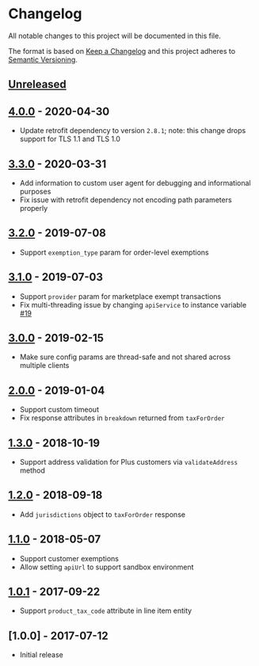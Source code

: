 # Changelog

All notable changes to this project will be documented in this file.

The format is based on [Keep a Changelog](http://keepachangelog.com/en/1.0.0/)
and this project adheres to [Semantic Versioning](http://semver.org/spec/v2.0.0.html).

## [Unreleased]

## [4.0.0] - 2020-04-30
- Update retrofit dependency to version `2.8.1`; note: this change drops support for TLS 1.1 and TLS 1.0

## [3.3.0] - 2020-03-31
- Add information to custom user agent for debugging and informational purposes
- Fix issue with retrofit dependency not encoding path parameters properly

## [3.2.0] - 2019-07-08
- Support `exemption_type` param for order-level exemptions

## [3.1.0] - 2019-07-03
- Support `provider` param for marketplace exempt transactions
- Fix multi-threading issue by changing `apiService` to instance variable [#19](https://github.com/taxjar/taxjar-java/pull/19)

## [3.0.0] - 2019-02-15
- Make sure config params are thread-safe and not shared across multiple clients

## [2.0.0] - 2019-01-04
- Support custom timeout
- Fix response attributes in `breakdown` returned from `taxForOrder`

## [1.3.0] - 2018-10-19
- Support address validation for Plus customers via `validateAddress` method

## [1.2.0] - 2018-09-18
- Add `jurisdictions` object to `taxForOrder` response

## [1.1.0] - 2018-05-07
- Support customer exemptions
- Allow setting `apiUrl` to support sandbox environment

## [1.0.1] - 2017-09-22
- Support `product_tax_code` attribute in line item entity

## [1.0.0] - 2017-07-12
- Initial release

[Unreleased]: https://github.com/taxjar/taxjar-java/compare/v4.0.0...HEAD
[4.0.0]: https://github.com/taxjar/taxjar-java/compare/v3.3.0...v4.0.0
[3.3.0]: https://github.com/taxjar/taxjar-java/compare/v3.2.0...v3.3.0
[3.2.0]: https://github.com/taxjar/taxjar-java/compare/v3.1.0...v3.2.0
[3.1.0]: https://github.com/taxjar/taxjar-java/compare/v3.0.0...v3.1.0
[3.0.0]: https://github.com/taxjar/taxjar-java/compare/v2.0.0...v3.0.0
[2.0.0]: https://github.com/taxjar/taxjar-java/compare/v1.3.0...v2.0.0
[1.3.0]: https://github.com/taxjar/taxjar-java/compare/v1.2.0...v1.3.0
[1.2.0]: https://github.com/taxjar/taxjar-java/compare/v1.1.0...v1.2.0
[1.1.0]: https://github.com/taxjar/taxjar-java/compare/v1.0.1...v1.1.0
[1.0.1]: https://github.com/taxjar/taxjar-java/compare/v1.0.0...v1.0.1
